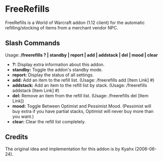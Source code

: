 # FreeRefills

FreeRefills is a World of Warcraft addon (1.12 client) for the automatic 
refilling/stocking of items from a merchant vendor NPC.

## Slash Commands

Usage: **/freerefills ? | standby | report | add | addstack | del | mood | 
clear**
 - **?:** Display extra information about this addon.
 - **standby:** Toggle the addon's standby mode.
 - **report:** Display the status of all settings.
 - **add:** Add an item to the refill list. (Usage: /freerefills add [Item Link] #)
 - **addstack:** Add an item to the refill list by stack. (Usage: /freerefills 
 addstack [Item Link] #)
 - **del:** Remove an item from the refill list. (Usage: /freerefills 
 del [Item Link])
 - **mood:** Toggle Between Optimist and Pessimist Mood.  (Pessimist will buy extra 
 if you have partial stacks, Optimist will never buy more than you want.)
 - **clear:** Clear the refill list completely.

## Credits

The original idea and implementation for this addon is by Kyahx (2006-06-24).